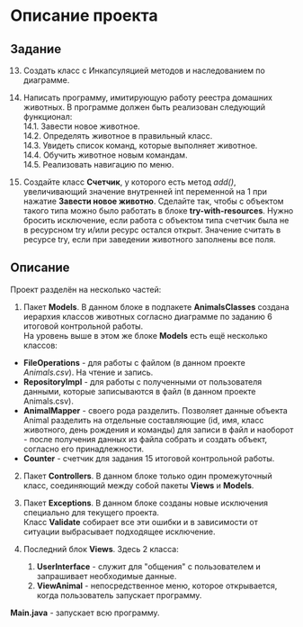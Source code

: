 # Описание проекта

## Задание

13. Создать класс с Инкапсуляцией методов и наследованием по диаграмме.

14.  Написать программу, имитирующую работу реестра домашних животных.
В программе должен быть реализован следующий функционал: <br>
14.1.  Завести новое животное. <br>
14.2.  Определять животное в правильный класс. <br>
14.3.  Увидеть список команд, которые выполняет животное. <br>
14.4.  Обучить животное новым командам. <br>
14.5.  Реализовать навигацию по меню.

15. Создайте класс **Счетчик**, у которого есть метод *add()*, увеличивающий значение внутренней int переменной на 1 при нажатие **Завести новое животно**. Сделайте так, чтобы с объектом такого типа можно было работать в блоке **try-with-resources**. Нужно бросить исключение, если работа с объектом типа счетчик была не в ресурсном try и/или ресурс остался открыт. Значение
считать в ресурсе try, если при заведении животного заполнены все поля.

## Описание

Проект разделён на несколько частей:
1. Пакет **Models**.
В данном блоке в подпакете **AnimalsClasses** создана иерархия классов животных согласно диаграмме по заданию 6 итоговой контрольной работы. <br>
На уровень выше в этом же блоке **Models** есть ещё несколько классов:
* **FileOperations** - для работы с файлом (в данном проекте *Animals.csv*). На чтение и запись.
* **RepositoryImpl** - для работы с полученными от пользователя данными, которые записываются в файл (в данном проекте Animals.csv).
* **AnimalMapper** - своего рода разделить. Позволяет данные объекта Animal разделить на отдельные составляющие (id, имя, класс животного, день рождения и команды) для записи в файл и наоборот - после получения данных из файла собрать и создать объект, согласно его принадлежности.
* **Counter** - счетчик для задания 15 итоговой контрольной работы.

2. Пакет **Controllers**.
В данном блоке только один промежуточный класс, соединяющий между собой пакеты **Views** и **Models**.

3. Пакет **Exceptions**.
В данном блоке созданы новые исключения специально для текущего проекта. <br>
Класс **Validate** собирает все эти ошибки и в зависимости от ситуации выбрасывает подходящее исключение.

4. Последний блок **Views**.
Здесь 2 класса:
    1. **UserInterface** - служит для "общения" с пользователем и запрашивает необходимые данные.
    2. **ViewAnimal** - непосредственное меню, которое открывается, когда пользователь запускает программу.

**Main.java** - запускает всю программу.

